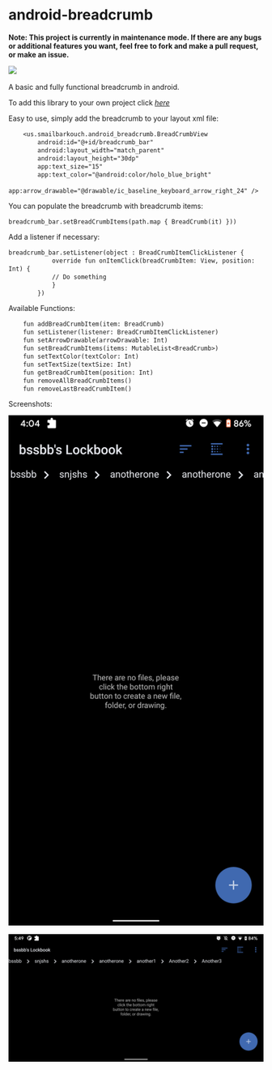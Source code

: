 # android-breadcrumb

**Note: This project is currently in maintenance mode. If there are any bugs or additional features you want, feel free to fork and make a pull request, or make an issue.**

[![](https://jitpack.io/v/SmailBarkouch/android-breadcrumb.svg)](https://jitpack.io/#SmailBarkouch/android-breadcrumb)

A basic and fully functional breadcrumb in android.

To add this library to your own project click *[here](https://jitpack.io/#SmailBarkouch/android-breadcrumb)*

Easy to use, simply add the breadcrumb to your layout xml file:

```
    <us.smailbarkouch.android_breadcrumb.BreadCrumbView
        android:id="@+id/breadcrumb_bar"
        android:layout_width="match_parent"
        android:layout_height="30dp"
        app:text_size="15"
        app:text_color="@android:color/holo_blue_bright"
        app:arrow_drawable="@drawable/ic_baseline_keyboard_arrow_right_24" />
```

You can populate the breadcrumb with breadcrumb items:

```
breadcrumb_bar.setBreadCrumbItems(path.map { BreadCrumb(it) }))
```

Add a listener if necessary:

```
breadcrumb_bar.setListener(object : BreadCrumbItemClickListener {
            override fun onItemClick(breadCrumbItem: View, position: Int) {
            // Do something
            }
        })
```

Available Functions:

```
    fun addBreadCrumbItem(item: BreadCrumb) 
    fun setListener(listener: BreadCrumbItemClickListener)
    fun setArrowDrawable(arrowDrawable: Int)
    fun setBreadCrumbItems(items: MutableList<BreadCrumb>) 
    fun setTextColor(textColor: Int)
    fun setTextSize(textSize: Int)
    fun getBreadCrumbItem(position: Int)
    fun removeAllBreadCrumbItems() 
    fun removeLastBreadCrumbItem() 

```

Screenshots:

![Example 1](readme-images/example-1.png)

![Example 2](readme-images/example-2.png)

